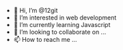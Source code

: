 - 👋 Hi, I’m @12git
- 👀 I’m interested in web development
- 🌱 I’m currently learning Javascript
- 💞️ I’m looking to collaborate on ...
- 📫 How to reach me ...

<!---
12git/12git is a ✨ special ✨ repository because its `README.md` (this file) appears on your GitHub profile.
You can click the Preview link to take a look at your changes.
--->
